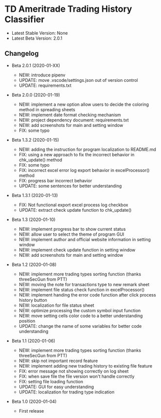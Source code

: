 # TD Ameritrade Trading History Classifier

- Latest Stable Version: None
- Latest Beta Version: 2.0.1

## Changelog

* Beta 2.0.1 (2020-01-XX)
    * NEW: introduce pipenv
    * UPDATE: move .vscode/settings.json out of version control
    * UPDATE: requirements.txt

* Beta 2.0.0 (2020-01-19)
    * NEW: implement a new option allow users to decide the coloring method in spreading sheets
    * NEW: implement date format checking mechanism
    * NEW: project dependency document: requirements.txt
    * NEW: add screenshots for main and setting window
    * FIX: some typo

* Beta 1.3.2 (2020-01-15)
    * NEW: adding the instruction for program localization to README.md
    * FIX: using a new approach to fix the incorrect behavior in chk_update() method
    * FIX: some typo
    * FIX: incorrect excel error log export behavior in excelProcessor() method
    * FIX: progress bar incorrect behavior
    * UPDATE: some sentences for better understanding

* Beta 1.3.1 (2020-01-13)
    * FIX: Not functional export excel process log checkbox
    * UPDATE: extract check update function to chk_update()

* Beta 1.3 (2020-01-10)
    * NEW: implement progress bar to show current status
    * NEW: allow user to select the theme of program GUI
    * NEW: implement author and official website information in setting window
    * NEW: implement check update function in setting window
    * NEW: add screenshots for main and setting window

* Beta 1.2 (2020-01-08)
    * NEW: implement more trading types sorting function (thanks threeSecGun from PTT)
    * NEW: moving the note for transactions type to new remark sheet
    * NEW: implement file status check function in excelProcessor()
    * NEW: implement handing the error code function after click process history button
    * NEW: localization for file status sheet
    * NEW: optimize processing the custom symbol input function
    * NEW: move setting cells color code to a better understanding position
    * UPDATE: change the name of some variables for better code understanding

* Beta 1.1 (2020-01-06)
    * NEW: implement more trading types sorting function (thanks threeSecGun from PTT)
    * NEW: skip not important record feature
    * NEW: implement adding new trading history to existing file feature
    * FIX: error message not showing correctly on log sheet
    * FIX: when save file the file version won't handle correctly
    * FIX: setting file loading function
    * UPDATE: GUI for easy understanding
    * UPDATE: localization for trading type indication

* Beta 1.0 (2020-01-04)
    * First release